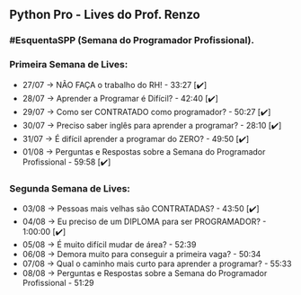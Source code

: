 ## Python Pro - Lives do Prof. Renzo

### #EsquentaSPP (Semana do Programador Profissional).

### Primeira Semana de Lives:

- 27/07 → NÃO FAÇA o trabalho do RH! - 33:27 [✔️]
- 28/07 → Aprender a Programar é Difícil? - 42:40 [✔️]
- 29/07 → Como ser CONTRATADO como programador? - 50:27 [✔️]
- 30/07 → Preciso saber inglês para aprender a programar? - 28:10 [✔️]
- 31/07 → É difícil aprender a programar do ZERO? - 49:50 [✔️]
- 01/08 → Perguntas e Respostas sobre a Semana do Programador Profissional - 59:58 [✔️]

### Segunda Semana de Lives:

- 03/08 → Pessoas mais velhas são CONTRATADAS? - 43:50 [✔️]
- 04/08 → Eu preciso de um DIPLOMA para ser PROGRAMADOR? - 1:00:00  [✔️]
- 05/08 → É muito difícil mudar de área? - 52:39
- 06/08 → Demora muito para conseguir a primeira vaga? - 50:34
- 07/08 → Qual o caminho mais curto para aprender a programar? - 55:33
- 08/08 → Perguntas e Respostas sobre a Semana do Programador Profissional - 51:29
